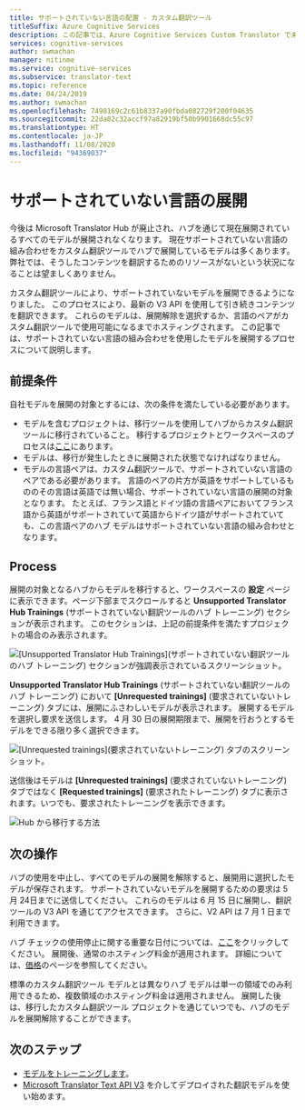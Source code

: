 ```yaml
---
title: サポートされていない言語の配置 - カスタム翻訳ツール
titleSuffix: Azure Cognitive Services
description: この記事では、Azure Cognitive Services Custom Translator で未サポートの言語ペアをデプロイする方法について説明します。
services: cognitive-services
author: swmachan
manager: nitinme
ms.service: cognitive-services
ms.subservice: translator-text
ms.topic: reference
ms.date: 04/24/2019
ms.author: swmachan
ms.openlocfilehash: 7498169c2c61b8337a90fbda082729f200f04635
ms.sourcegitcommit: 22da82c32accf97a82919bf50b9901668dc55c97
ms.translationtype: HT
ms.contentlocale: ja-JP
ms.lasthandoff: 11/08/2020
ms.locfileid: "94369037"
---
```

# <a name="unsupported-language-deployments"></a>サポートされていない言語の展開

<!--Custom Translator provides the highest-quality translations possible using the latest techniques in neural machine learning. While Microsoft intends to make neural training available in all languages, there are some limitations that prevent us from being able to offer neural machine translation in all language pairs.-->  

今後は Microsoft Translator Hub が廃止され、ハブを通じて現在展開されているすべてのモデルが展開されなくなります。 現在サポートされていない言語の組み合わせをカスタム翻訳ツールでハブで展開しているモデルは多くあります。  弊社では、そうしたコンテンツを翻訳するためのリソースがないという状況になることは望ましくありません。

カスタム翻訳ツールにより、サポートされていないモデルを展開できるようになりました。  このプロセスにより、最新の V3 API を使用して引き続きコンテンツを翻訳できます。  これらのモデルは、展開解除を選択するか、言語のペアがカスタム翻訳ツールで使用可能になるまでホスティングされます。  この記事では、サポートされていない言語の組み合わせを使用したモデルを展開するプロセスについて説明します。

## <a name="prerequisites"></a>前提条件

自社モデルを展開の対象とするには、次の条件を満たしている必要があります。
* モデルを含むプロジェクトは、移行ツールを使用してハブからカスタム翻訳ツールに移行されていること。  移行するプロジェクトとワークスペースのプロセスは[ここ](how-to-migrate.md)にあります。
* モデルは、移行が発生したときに展開された状態でなければなりません。  
* モデルの言語ペアは、カスタム翻訳ツールで、サポートされていない言語のペアである必要があります。  言語のペアの片方が英語をサポートしているもののその言語は英語では無い場合、サポートされていない言語の展開の対象となります。  たとえば、フランス語とドイツ語の言語ペアにおいてフランス語から英語がサポートされていて英語からドイツ語がサポートされていても、この言語ペアのハブ モデルはサポートされていない言語の組み合わせとなります。

## <a name="process"></a>Process
展開の対象となるハブからモデルを移行すると、ワークスペースの **設定** ページに表示できます。ページ下部までスクロールすると **Unsupported Translator Hub Trainings** (サポートされていない翻訳ツールのハブ トレーニング) セクションが表示されます。  このセクションは、上記の前提条件を満たすプロジェクトの場合のみ表示されます。

![[Unsupported Translator Hub Trainings]\(サポートされていない翻訳ツールのハブ トレーニング\) セクションが強調表示されているスクリーンショット。](media/unsupported-language-deployments/unsupported-translator-hub-trainings.jpg)

**Unsupported Translator Hub Trainings** (サポートされていない翻訳ツールのハブ トレーニング) において **[Unrequested trainings]** (要求されていないトレーニング) タブには、展開にふさわしいモデルが表示されます。  展開するモデルを選択し要求を送信します。   4 月 30 日の展開期限まで、展開を行おうとするモデルをできる限り多く選択できます。
 
![[Unrequested trainings]\(要求されていないトレーニング\) タブのスクリーンショット。](media/unsupported-language-deployments/unsupported-translator-hub-trainings-list.jpg)

送信後はモデルは **[Unrequested trainings]** (要求されていないトレーニング) タブではなく **[Requested trainings]** (要求されたトレーニング) タブに表示されます。いつでも、要求されたトレーニングを表示できます。

![Hub から移行する方法](media/unsupported-language-deployments/request-unsupported-trainings.jpg) 

## <a name="whats-next"></a>次の操作

ハブの使用を中止し、すべてのモデルの展開を解除すると、展開用に選択したモデルが保存されます。  サポートされていないモデルを展開するための要求は 5 月 24日までに送信してください。  これらのモデルは 6 月 15 日に展開し、翻訳ツールの V3 API を通じてアクセスできます。  さらに、V2 API は 7 月 1 日まで利用できます。  

ハブ チェックの使用停止に関する重要な日付については、[ここ](https://www.microsoft.com/translator/business/hub/)をクリックしてください。
展開後、通常のホスティング料金が適用されます。  詳細については、[価格](https://azure.microsoft.com/pricing/details/cognitive-services/translator-text-api/)のページを参照してください。  

標準のカスタム翻訳ツール モデルとは異なりハブ モデルは単一の領域でのみ利用できるため、複数領域のホスティング料金は適用されません。  展開した後は、移行したカスタム翻訳ツール プロジェクトを通じていつでも、ハブのモデルを展開解除することができます。

## <a name="next-steps"></a>次のステップ

- [モデルをトレーニングします](how-to-train-model.md)。
- [Microsoft Translator Text API V3](../reference/v3-0-translate.md?tabs=curl) を介してデプロイされた翻訳モデルを使い始めます。